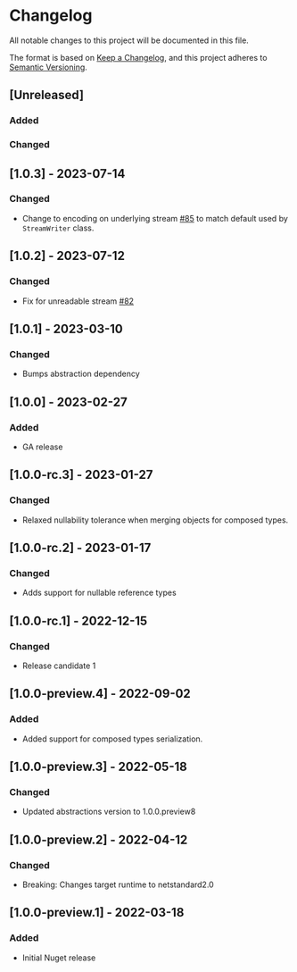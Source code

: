 # Changelog

All notable changes to this project will be documented in this file.

The format is based on [Keep a Changelog](https://keepachangelog.com/en/1.0.0/),
and this project adheres to [Semantic Versioning](https://semver.org/spec/v2.0.0.html).

## [Unreleased]

### Added

### Changed

## [1.0.3] - 2023-07-14

### Changed

- Change to encoding on underlying stream [#85](https://github.com/microsoft/kiota-serialization-text-dotnet/issues/85) to match default used by `StreamWriter` class.

## [1.0.2] - 2023-07-12

### Changed

- Fix for unreadable stream [#82](https://github.com/microsoft/kiota-serialization-text-dotnet/issues/82)

## [1.0.1] - 2023-03-10

### Changed

- Bumps abstraction dependency

## [1.0.0] - 2023-02-27

### Added

- GA release

## [1.0.0-rc.3] - 2023-01-27

### Changed

- Relaxed nullability tolerance when merging objects for composed types.

## [1.0.0-rc.2] - 2023-01-17

### Changed

- Adds support for nullable reference types

## [1.0.0-rc.1] - 2022-12-15

### Changed

- Release candidate 1

## [1.0.0-preview.4] - 2022-09-02

### Added

- Added support for composed types serialization.

## [1.0.0-preview.3] - 2022-05-18

### Changed

- Updated abstractions version to 1.0.0.preview8

## [1.0.0-preview.2] - 2022-04-12

### Changed

- Breaking: Changes target runtime to netstandard2.0

## [1.0.0-preview.1] - 2022-03-18

### Added

- Initial Nuget release